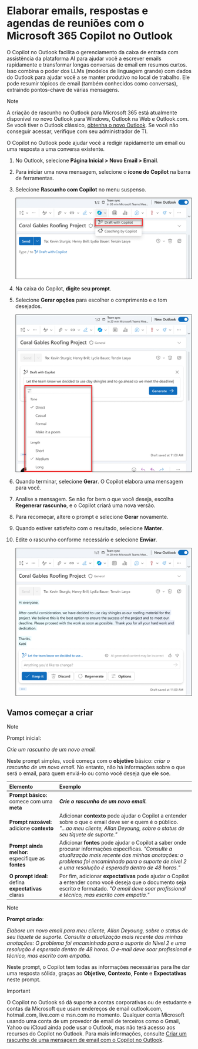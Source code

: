 # Elaborar emails, respostas e agendas de reuniões com o Microsoft 365 Copilot no Outlook

O Copilot no Outlook facilita o gerenciamento da caixa de entrada com assistência da plataforma AI para ajudar você a escrever emails rapidamente e transformar longas conversas de email em resumos curtos. Isso combina o poder dos LLMs (modelos de linguagem grande) com dados do Outlook para ajudar você a se manter produtivo no local de trabalho. Ele pode resumir tópicos de email (também conhecidos como conversas), extraindo pontos-chave de várias mensagens.

> [!NOTE]
> A criação de rascunho no Outlook para Microsoft 365 está atualmente disponível no novo Outlook para Windows, Outlook na Web e Outlook.com. Se você tiver o Outlook clássico, [obtenha o novo Outlook](https://support.microsoft.com/office/start-using-new-outlook-for-windows-4395454d-cb2f-4c16-bb24-fa4bb36650ae). Se você não conseguir acessar, verifique com seu administrador de TI.

O Copilot no Outlook pode ajudar você a redigir rapidamente um email ou uma resposta a uma conversa existente.

1. No Outlook, selecione **Página Inicial > Novo Email > Email**.

1. Para iniciar uma nova mensagem, selecione o **ícone do Copilot** na barra de ferramentas.

1. Selecione **Rascunho com Copilot** no menu suspenso.

    ![Captura de tela do ícone do Copilot na barra de ferramentas do Outlook.](../media/create_copilot-toolbar-outlook.png)

1. Na caixa do Copilot, **digite seu prompt**.

1. Selecione **Gerar opções** para escolher o comprimento e o tom desejados.

    ![Captura de tela das opções disponíveis para personalizar seu rascunho no Copilot no Outlook.](../media/create_copilot-generate-options-outlook.png)

1. Quando terminar, selecione **Gerar**. O Copilot elabora uma mensagem para você.

1. Analise a mensagem. Se não for bem o que você deseja, escolha **Regenerar rascunho**, e o Copilot criará uma nova versão.

1. Para recomeçar, altere o prompt e selecione **Gerar** novamente.

1. Quando estiver satisfeito com o resultado, selecione **Manter**.

1. Edite o rascunho conforme necessário e selecione **Enviar**.

    ![Captura de tela do rascunho gerado com o Copilot no Outlook.](../media/create_copilot-draft-results-outlook.png)

## Vamos começar a criar

> [!NOTE]
> Prompt inicial:
>
> _Crie um rascunho de um novo email._

Neste prompt simples, você começa com o **objetivo** básico: _criar o rascunho de um novo email._ No entanto, não há informações sobre o que será o email, para quem enviá-lo ou como você deseja que ele soe.

| Elemento | Exemplo |
| :------ | :------- |
| **Prompt básico:** comece com uma **meta** | **_Crie o rascunho de um novo email._** |
| **Prompt razoável:** adicione **contexto** | Adicionar **contexto** pode ajudar o Copilot a entender sobre o que o email deve ser e quem é o público. _"...ao meu cliente, Allan Deyoung, sobre o status de seu tíquete de suporte."_ |
| **Prompt ainda melhor:** especifique as **fontes** | Adicionar **fontes** pode ajudar o Copilot a saber onde procurar informações específicas. _"Consulte a atualização mais recente das minhas anotações: o problema foi encaminhado para o suporte de nível 2 e uma resolução é esperada dentro de 48 horas."_ |
| **O prompt ideal:** defina **expectativas** claras | Por fim, adicionar **expectativas** pode ajudar o Copilot a entender como você deseja que o documento seja escrito e formatado. _"O email deve soar profissional e técnico, mas escrito com empatia."_ |

> [!NOTE]
> **Prompt criado**:
>
> _Elabore um novo email para meu cliente, Allan Deyoung, sobre o status de seu tíquete de suporte. Consulte a atualização mais recente das minhas anotações: O problema foi encaminhado para o suporte de Nível 2 e uma resolução é esperada dentro de 48 horas. O e-mail deve soar profissional e técnico, mas escrito com empatia._

Neste prompt, o Copilot tem todas as informações necessárias para lhe dar uma resposta sólida, graças ao **Objetivo**, **Contexto**, **Fonte** e **Expectativas** neste prompt.

> [!IMPORTANT]
> O Copilot no Outlook só dá suporte a contas corporativas ou de estudante e contas da Microsoft que usam endereços de email outlook.com, hotmail.com, live.com e msn.com no momento. Qualquer conta Microsoft usando uma conta de um provedor de email de terceiros como o Gmail, Yahoo ou iCloud ainda pode usar o Outlook, mas não terá acesso aos recursos do Copilot no Outlook. Para mais informações, consulte [Criar um rascunho de uma mensagem de email com o Copilot no Outlook](https://support.microsoft.com/office/draft-an-email-message-with-copilot-in-outlook-3eb1d053-89b8-491c-8a6e-746015238d9b).
